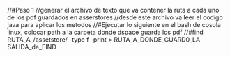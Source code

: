 //#Paso 1
//generar el archivo de texto que va contener la ruta a cada uno de los pdf guardados en asserstores
//desde este archivo va leer el codigo java para aplicar los metodos
//#Ejecutar lo siguiente en el bash de cosola linux, colocar path a la carpeta donde dspace guarda los pdf
//#find RUTA_A_/assetstore/ -type f -print > RUTA_A_DONDE_GUARD0_LA SALIDA_de_FIND
